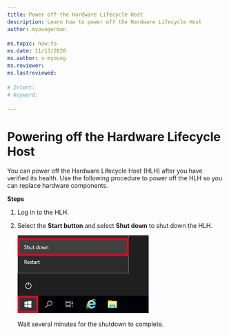 ```yaml
---
title: Power off the Hardware Lifecycle Host
description: Learn how to power off the Hardware Lifecycle Host
author: myoungerman

ms.topic: how-to
ms.date: 11/13/2020
ms.author: v-myoung
ms.reviewer: 
ms.lastreviewed: 

# Intent: 
# Keyword: 

---
```


# Powering off the Hardware Lifecycle Host

You can power off the Hardware Lifecycle Host (HLH) after you have
verified its health. Use the following procedure to power off the HLH
so you can replace hardware components.

**Steps**

1.  Log in to the HLH.

2.  Select the **Start button** and select **Shut down** to shut down the HLH.

    ![](media/image-22.png)

    Wait several minutes for the shutdown to complete.
    
